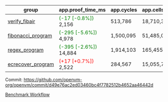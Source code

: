 | group | app.proof_time_ms | app.cycles | app.cells_used | leaf.proof_time_ms | leaf.cycles | leaf.cells_used |
| -- | -- | -- | -- | -- | -- | -- |
| [verify_fibair](https://github.com/openvm-org/openvm/blob/benchmark-results/benchmarks-pr/1322/verify_fibair-d49e76ac2ed03460bc4f7782512b4652aa46442d.md) |<span style='color: green'>(-17 [-0.8%])</span> 2,156 |  513,786 |  18,710,395 |- | - | - |
| [fibonacci_program](https://github.com/openvm-org/openvm/blob/benchmark-results/benchmarks-pr/1322/fibonacci-d49e76ac2ed03460bc4f7782512b4652aa46442d.md) |<span style='color: green'>(-295 [-5.6%])</span> 4,978 |  1,500,095 |  51,485,080 |- | - | - |
| [regex_program](https://github.com/openvm-org/openvm/blob/benchmark-results/benchmarks-pr/1322/regex-d49e76ac2ed03460bc4f7782512b4652aa46442d.md) |<span style='color: green'>(-395 [-2.6%])</span> 14,884 |  1,914,103 |  165,455,373 |- | - | - |
| [ecrecover_program](https://github.com/openvm-org/openvm/blob/benchmark-results/benchmarks-pr/1322/ecrecover-d49e76ac2ed03460bc4f7782512b4652aa46442d.md) |<span style='color: red'>(+17 [+0.7%])</span> 2,522 |  284,567 |  15,055,723 |- | - | - |


Commit: https://github.com/openvm-org/openvm/commit/d49e76ac2ed03460bc4f7782512b4652aa46442d

[Benchmark Workflow](https://github.com/openvm-org/openvm/actions/runs/13055664633)
